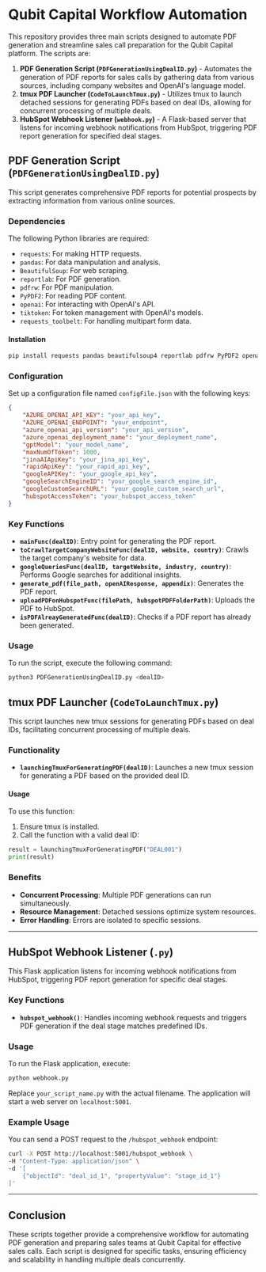 # Qubit Capital Workflow Automation

This repository provides three main scripts designed to automate PDF generation and streamline sales call preparation for the Qubit Capital platform. The scripts are:

1. **PDF Generation Script (`PDFGenerationUsingDealID.py`)** - Automates the generation of PDF reports for sales calls by gathering data from various sources, including company websites and OpenAI's language model.
2. **tmux PDF Launcher (`CodeToLaunchTmux.py`)** - Utilizes tmux to launch detached sessions for generating PDFs based on deal IDs, allowing for concurrent processing of multiple deals.
3. **HubSpot Webhook Listener (`webhook.py`)** - A Flask-based server that listens for incoming webhook notifications from HubSpot, triggering PDF report generation for specified deal stages.

## PDF Generation Script (`PDFGenerationUsingDealID.py`)

This script generates comprehensive PDF reports for potential prospects by extracting information from various online sources.

### Dependencies

The following Python libraries are required:

- `requests`: For making HTTP requests.
- `pandas`: For data manipulation and analysis.
- `BeautifulSoup`: For web scraping.
- `reportlab`: For PDF generation.
- `pdfrw`: For PDF manipulation.
- `PyPDF2`: For reading PDF content.
- `openai`: For interacting with OpenAI's API.
- `tiktoken`: For token management with OpenAI's models.
- `requests_toolbelt`: For handling multipart form data.

#### Installation

```bash
pip install requests pandas beautifulsoup4 reportlab pdfrw PyPDF2 openai tiktoken requests-toolbelt
```

### Configuration

Set up a configuration file named `configFile.json` with the following keys:

```json
{
    "AZURE_OPENAI_API_KEY": "your_api_key",
    "AZURE_OPENAI_ENDPOINT": "your_endpoint",
    "azure_openai_api_version": "your_api_version",
    "azure_openai_deployment_name": "your_deployment_name",
    "gptModel": "your_model_name",
    "maxNumOfToken": 1000,
    "jinaAIApiKey": "your_jina_api_key",
    "rapidApiKey": "your_rapid_api_key",
    "googleAPIKey": "your_google_api_key",
    "googleSearchEngineID": "your_google_search_engine_id",
    "googleCustomSearchURL": "your_google_custom_search_url",
    "hubspotAccessToken": "your_hubspot_access_token"
}
```

### Key Functions

- **`mainFunc(dealID)`**: Entry point for generating the PDF report.
- **`toCrawlTargetCompanyWebsiteFunc(dealID, website, country)`**: Crawls the target company's website for data.
- **`googleQueriesFunc(dealID, targetWebsite, industry, country)`**: Performs Google searches for additional insights.
- **`generate_pdf(file_path, openAIResponse, appendix)`**: Generates the PDF report.
- **`uploadPDFonHubspotFunc(filePath, hubspotPDFFolderPath)`**: Uploads the PDF to HubSpot.
- **`isPDFAlreayGeneratedFunc(dealID)`**: Checks if a PDF report has already been generated.

### Usage

To run the script, execute the following command:

```bash
python3 PDFGenerationUsingDealID.py <dealID>
```

## tmux PDF Launcher (`CodeToLaunchTmux.py`)

This script launches new tmux sessions for generating PDFs based on deal IDs, facilitating concurrent processing of multiple deals.

### Functionality

- **`launchingTmuxForGeneratingPDF(dealID)`**: Launches a new tmux session for generating a PDF based on the provided deal ID.

#### Usage

To use this function:

1. Ensure tmux is installed.
2. Call the function with a valid deal ID:

```python
result = launchingTmuxForGeneratingPDF("DEAL001")
print(result)
```

### Benefits

- **Concurrent Processing**: Multiple PDF generations can run simultaneously.
- **Resource Management**: Detached sessions optimize system resources.
- **Error Handling**: Errors are isolated to specific sessions.

---

## HubSpot Webhook Listener (`.py`)

This Flask application listens for incoming webhook notifications from HubSpot, triggering PDF report generation for specific deal stages.

### Key Functions

- **`hubspot_webhook()`**: Handles incoming webhook requests and triggers PDF generation if the deal stage matches predefined IDs.

### Usage

To run the Flask application, execute:

```bash
python webhook.py
```

Replace `your_script_name.py` with the actual filename. The application will start a web server on `localhost:5001`.

### Example Usage

You can send a POST request to the `/hubspot_webhook` endpoint:

```bash
curl -X POST http://localhost:5001/hubspot_webhook \
-H "Content-Type: application/json" \
-d '[
    {"objectId": "deal_id_1", "propertyValue": "stage_id_1"}
]'
```

---

## Conclusion

These scripts together provide a comprehensive workflow for automating PDF generation and preparing sales teams at Qubit Capital for effective sales calls. Each script is designed for specific tasks, ensuring efficiency and scalability in handling multiple deals concurrently.
